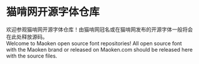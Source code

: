 # 猫啃网开源字体仓库

欢迎参观猫啃网开源字体仓库！由猫啃网冠名或在猫啃网发布的开源字体一般将会在此处释放源码。  
Welcome to Maoken open source font repositories! All open source font with the Maoken brand or released on Maoken.com should be released here with the source files.
